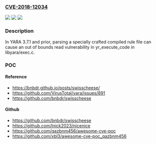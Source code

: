 ### [CVE-2018-12034](https://cve.mitre.org/cgi-bin/cvename.cgi?name=CVE-2018-12034)
![](https://img.shields.io/static/v1?label=Product&message=n%2Fa&color=blue)
![](https://img.shields.io/static/v1?label=Version&message=n%2Fa&color=blue)
![](https://img.shields.io/static/v1?label=Vulnerability&message=n%2Fa&color=brighgreen)

### Description

In YARA 3.7.1 and prior, parsing a specially crafted compiled rule file can cause an out of bounds read vulnerability in yr_execute_code in libyara/exec.c.

### POC

#### Reference
- https://bnbdr.github.io/posts/swisscheese/
- https://github.com/VirusTotal/yara/issues/891
- https://github.com/bnbdr/swisscheese

#### Github
- https://github.com/bnbdr/swisscheese
- https://github.com/lnick2023/nicenice
- https://github.com/qazbnm456/awesome-cve-poc
- https://github.com/xbl3/awesome-cve-poc_qazbnm456

